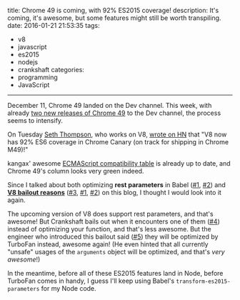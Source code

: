 title: Chrome 49 is coming, with 92% ES2015 coverage!
description: It's coming, it's awesome, but some features might still be worth transpiling.
date: 2016-01-21 21:53:35
tags:
- v8
- javascript
- es2015
- nodejs
- crankshaft
categories:
- programming
- JavaScript
---

December 11, Chrome 49 landed on the Dev channel. This week, with already [two new releases of Chrome 49](https://googlechromereleases.blogspot.com) to the Dev channel, the process seems to intensify.

On Tuesday [Seth Thompson](http://seththompson.org), who works on V8, [wrote on HN](https://news.ycombinator.com/item?id=10932790) that "V8 now has 92% ES6 coverage in Chrome Canary (on track for shipping in Chrome M49)!"

kangax' awesome [ECMAScript compatibility table](http://kangax.github.io/compat-table/es6/#chrome49) is already up to date, and Chrome 49's column looks very green indeed.

Since I talked about both optimizing **rest parameters** in Babel ([#1][1], [#2][2]) and **[V8 bailout reasons](https://github.com/vhf/v8-bailout-reasons)** ([#3][3], [#1][1], [#2][2]) on this blog, I thought I would look into it again.

The upcoming version of V8 does support rest parameters, and that's awesome! But Crankshaft bails out when it encounters one of them ([#4][4]) instead of optimizing your function, and that's less awesome. But the engineer who introduced this bailout said ([#5][5]) they will be optimized by TurboFan instead, awesome again! (He even hinted that all currently "unsafe" usages of the `arguments` object will be optimized, and that's *very awesome*!)

In the meantime, before all of these ES2015 features land in Node, before TurboFan comes in handy, I guess I'll keep using Babel's `transform-es2015-parameters` for my Node code.

[1]: https://vhf.github.io/blog/2015/11/02/javascript-performance-with-babel-and-node-js/
[2]: https://vhf.github.io/blog/2015/12/17/making-babel-fast-with-rest-parameters/
[3]: https://vhf.github.io/blog/2016/01/15/one-simple-trick-for-javascript-performance-optimization/
[4]: https://chromium.googlesource.com/v8/v8/+/d3f074b23195a2426d14298dca30c4cf9183f203%5E%21/src/bailout-reason.h
[5]: https://codereview.chromium.org/1272673003
